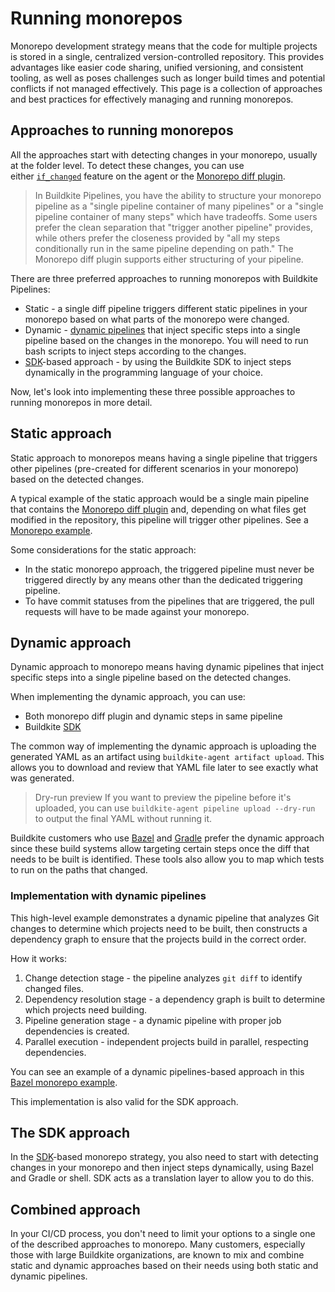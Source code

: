 # Running monorepos

Monorepo development strategy means that the code for multiple projects is stored in a single, centralized version-controlled repository. This provides advantages like easier code sharing, unified versioning, and consistent tooling, as well as poses challenges such as longer build times and potential conflicts if not managed effectively. This page is a collection of approaches and best practices for effectively managing and running monorepos.

## Approaches to running monorepos

All the approaches start with detecting changes in your monorepo, usually at the folder level. To detect these changes, you can use either [`if_changed`](/docs/agent/v3/cli-pipeline#apply-if-changed) feature on the agent or the [Monorepo diff plugin](https://buildkite.com/resources/plugins/buildkite-plugins/monorepo-diff-buildkite-plugin/).

>
> In Buildkite Pipelines, you have the ability to structure your monorepo pipeline as a "single pipeline container of many pipelines" or a "single pipeline container of many steps" which have tradeoffs. Some users prefer the clean separation that "trigger another pipeline" provides, while others prefer the closeness provided by "all my steps conditionally run in the same pipeline depending on path." The Monorepo diff plugin supports either structuring of your pipeline.

There are three preferred approaches to running monorepos with Buildkite Pipelines:

- Static - a single diff pipeline triggers different static pipelines in your monorepo based on what parts of the monorepo were changed.
- Dynamic - [dynamic pipelines](/docs/pipelines/defining-steps#dynamic-pipelines) that inject specific steps into a single pipeline based on the changes in the monorepo. You will need to run bash scripts to inject steps according to the changes.
- [SDK](/docs/pipelines/configure/dynamic-pipelines/sdk)-based approach - by using the Buildkite SDK to inject steps dynamically in the programming language of your choice.

Now, let's look into implementing these three possible approaches to running monorepos in more detail.

## Static approach

Static approach to monorepos means having a single pipeline that triggers other pipelines (pre-created for different scenarios in your monorepo) based on the detected changes.

A typical example of the static approach would be a single main pipeline that contains the [Monorepo diff plugin](https://buildkite.com/resources/plugins/buildkite-plugins/monorepo-diff-buildkite-plugin/) and, depending on what files get modified in the repository, this pipeline will trigger other pipelines. See a [Monorepo example](https://buildkite.com/resources/examples/buildkite/monorepo-example/).

Some considerations for the static approach:

- In the static monorepo approach, the triggered pipeline must never be triggered directly by any means other than the dedicated triggering pipeline.
- To have commit statuses from the pipelines that are triggered, the pull requests will have to be made against your monorepo.

## Dynamic approach

Dynamic approach to monorepo means having dynamic pipelines that inject specific steps into a single pipeline based on the detected changes.

When implementing the dynamic approach, you can use:

- Both monorepo diff plugin and dynamic steps in same pipeline
- Buildkite [SDK](/docs/pipelines/configure/dynamic-pipelines/sdk)

The common way of implementing the dynamic approach is uploading the generated YAML as an artifact using `buildkite-agent artifact upload`. This allows you to download and review that YAML file later to see exactly what was generated.

> Dry-run preview
> If you want to preview the pipeline before it's uploaded, you can use `buildkite-agent pipeline upload --dry-run` to output the final YAML without running it.

Buildkite customers who use [Bazel](/docs/pipelines/tutorials/bazel) and [Gradle](https://gradle.org/) prefer the dynamic approach since these build systems allow targeting certain steps once the diff that needs to be built is identified. These tools also allow you to map which tests to run on the paths that changed.

### Implementation with dynamic pipelines

This high-level example demonstrates a dynamic pipeline that analyzes Git changes to determine which projects need to be built, then constructs a dependency graph to ensure that the projects build in the correct order.

How it works:

1. Change detection stage - the pipeline analyzes `git diff` to identify changed files.
1. Dependency resolution stage - a dependency graph is built to determine which projects need building.
1. Pipeline generation stage - a dynamic pipeline with proper job dependencies is created.
1. Parallel execution - independent projects build in parallel, respecting dependencies.

You can see an example of a dynamic pipelines-based approach in this [Bazel monorepo example](https://github.com/buildkite/bazel-monorepo-example).

This implementation is also valid for the SDK approach.

## The SDK approach

In the [SDK](/docs/pipelines/configure/dynamic-pipelines/sdk)-based monorepo strategy, you also need to start with detecting changes in your monorepo and then inject steps dynamically, using Bazel and Gradle or shell. SDK acts as a translation layer to allow you to do this.

## Combined approach

In your CI/CD process, you don't need to limit your options to a single one of the described approaches to monorepo. Many customers, especially those with large Buildkite organizations, are known to mix and combine static and dynamic approaches based on their needs using both static and dynamic pipelines.
